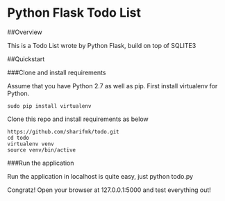 # Python Flask Todo List

##Overview

This is a Todo List wrote by Python Flask, build on top of SQLITE3

##Quickstart

###Clone and install requirements

Assume that you have Python 2.7 as well as pip. First install virtualenv for Python.

```
sudo pip install virtualenv
```

Clone this repo and install requirements as below

```
https://github.com/sharifmk/todo.git
cd todo
virtualenv venv
source venv/bin/active
```

###Run the application

Run the application in localhost is quite easy, just python todo.py

Congratz! Open your browser at 127.0.0.1:5000 and test everything out!


